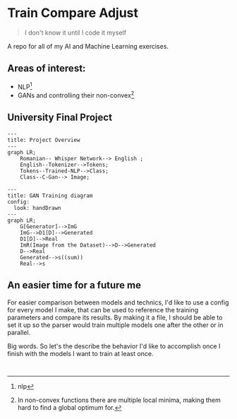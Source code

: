 # Train Compare Adjust
> I don't know it until I code it myself

A repo for all of my AI and Machine Learning exercises. 


## Areas of interest:

- NLP[^nlp]
- GANs and controlling their non-convex[^non-convex]

[^non-convex]: In non-convex functions there are multiple local minima, making them hard to find a global optimum for. 

[^nlp]: nlp

## University Final Project


```mermaid
---
title: Project Overview
---
graph LR;
    Romanian-- Whisper Network--> English ;
    English--Tokenizer-->Tokens;
    Tokens--Trained-NLP-->Class;
    Class--C-Gan--> Image;
```

```mermaid
---
title: GAN Training diagram
config: 
  look: handDrawn
---
graph LR;
    G[Generator]-->ImG
    ImG-->D1[D]-->Generated
    D1[D]-->Real    
    ImR(Image from the Dataset)-->D-->Generated
    D-->Real
    Generated-->s((sum))
    Real-->s
```

## An easier time for a future me

For easier comparison between models and technics, I'd like to use a config for every model I make, that can be used to reference the training parameters and compare its results. By making it a file, I should be able to set it up so the parser would train multiple models one after the other or in parallel.

Big words. So let's the describe the behavior I'd like to accomplish once I finish with the models I want to train at least once.

```mermaid


```